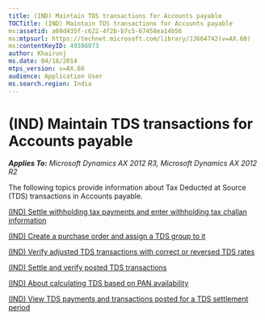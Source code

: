 ```yaml
---
title: (IND) Maintain TDS transactions for Accounts payable
TOCTitle: (IND) Maintain TDS transactions for Accounts payable
ms:assetid: a09d435f-c622-4f2b-b7c5-67458ea14b56
ms:mtpsurl: https://technet.microsoft.com/library/JJ664742(v=AX.60)
ms:contentKeyID: 49386073
author: Khairunj
ms.date: 04/18/2014
mtps_version: v=AX.60
audience: Application User
ms.search.region: India
---
```


# (IND) Maintain TDS transactions for Accounts payable 


_**Applies To:** Microsoft Dynamics AX 2012 R3, Microsoft Dynamics AX 2012 R2_

The following topics provide information about Tax Deducted at Source (TDS) transactions in Accounts payable.

[(IND) Settle withholding tax payments and enter withholding tax challan information](ind-settle-withholding-tax-payments-and-enter-withholding-tax-challan-information.md)

[(IND) Create a purchase order and assign a TDS group to it](ind-create-a-purchase-order-and-assign-a-tds-group-to-it.md)

[(IND) Verify adjusted TDS transactions with correct or reversed TDS rates](ind-verify-adjusted-tds-transactions-with-correct-or-reversed-tds-rates.md)

[(IND) Settle and verify posted TDS transactions](ind-settle-and-verify-posted-tds-transactions.md)

[(IND) About calculating TDS based on PAN availability](ind-about-calculating-tds-based-on-pan-availability.md)

[(IND) View TDS payments and transactions posted for a TDS settlement period](ind-view-tds-payments-and-transactions-posted-for-a-tds-settlement-period.md)

  


